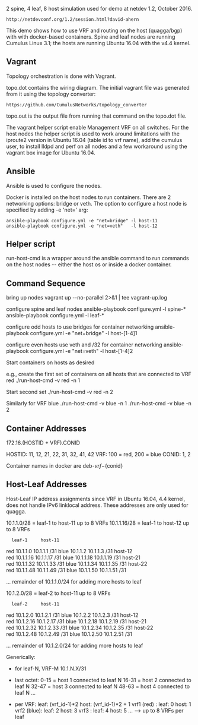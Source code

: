2 spine, 4 leaf, 8 host simulation used for demo at netdev 1.2, October 2016.

    http://netdevconf.org/1.2/session.html?david-ahern

This demo shows how to use VRF and routing on the host (quagga/bgp) with
with docker-based containers. Spine and leaf nodes are running Cumulus
Linux 3.1; the hosts are running Ubuntu 16.04 with the v4.4 kernel.

Vagrant
-------
Topology orchestration is done with Vagrant.

topo.dot contains the wiring diagram. The initial vagrant file was
generated from it using the topology converter:

	https://github.com/CumulusNetworks/topology_converter

topo.out is the output file from running that command on the topo.dot file.

The vagrant helper script enable Management VRF on all switches. For the
host nodes the helper script is used to work around limitations with the
iproute2 version in Ubuntu 16.04 (table id to vrf name), add the cumulus
user, to install lldpd and perf on all nodes and a few workaround using
the vagrant box image for Ubuntu 16.04.


Ansible
-------
Ansible is used to configure the nodes.

Docker is installed on the host nodes to run containers. There are 2
networking options: bridge or veth. The option to configure a host
node is specified by adding -e 'net=<value>' arg:

    ansible-playbook configure.yml -e "net=bridge" -l host-11
    ansible-playbook configure.yml -e "net=veth"   -l host-12


Helper script
-------------
run-host-cmd is a wrapper around the ansible command to run commands on
the host nodes -- either the host os or inside a docker container.


Command Sequence
----------------
bring up nodes
    vagrant up --no-parallel 2>&1 | tee vagrant-up.log

configure spine and leaf nodes
    ansible-playbook configure.yml -l spine-*
    ansible-playbook configure.yml -l leaf-*

configure odd hosts to use bridges for container networking
    ansible-playbook configure.yml -e "net=bridge" -l host-[1-4]1

configure even hosts use veth and /32 for container networking
    ansible-playbook configure.yml -e "net=veth" -l host-[1-4]2

Start containers on hosts as desired

e.g., create the first set of containers on all hosts that
      are connected to VRF red
    ./run-host-cmd -v red -n 1

Start second set
    ./run-host-cmd -v red -n 2

Similarly for VRF blue
    ./run-host-cmd -v blue -n 1
    ./run-host-cmd -v blue -n 2


Container Addresses
-------------------
172.16.(HOSTID + VRF).CONID

HOSTID: 11, 12, 21, 22, 31, 32, 41, 42
   VRF: 100 = red, 200 = blue
 CONID: 1, 2

Container names in docker are deb-${vrf}-${conid}


Host-Leaf Addresses
-------------------
Host-Leaf IP address assignments since VRF in Ubuntu 16.04, 4.4 kernel,
does not handle IPv6 linklocal address. These addresses are only used
for quagga.

10.1.1.0/28  = leaf-1 to host-11 up to 8 VRFs
10.1.1.16/28 = leaf-1 to host-12 up to 8 VRFs

      leaf-1     host-11    
red  10.1.1.0   10.1.1.1  /31
blue 10.1.1.2   10.1.1.3  /31
                 host-12    
red  10.1.1.16  10.1.1.17  /31
blue 10.1.1.18  10.1.1.19  /31
                 host-21    
red  10.1.1.32  10.1.1.33  /31
blue 10.1.1.34  10.1.1.35  /31
                 host-22    
red  10.1.1.48  10.1.1.49  /31
blue 10.1.1.50  10.1.1.51  /31

... remainder of 10.1.1.0/24 for adding more hosts to leaf


10.1.2.0/28 = leaf-2 to host-11 up to 8 VRFs

      leaf-2     host-11    
red  10.1.2.0   10.1.2.1  /31
blue 10.1.2.2   10.1.2.3  /31
                 host-12    
red  10.1.2.16  10.1.2.17  /31
blue 10.1.2.18  10.1.2.19  /31
                 host-21    
red  10.1.2.32  10.1.2.33  /31
blue 10.1.2.34  10.1.2.35  /31
                 host-22    
red  10.1.2.48  10.1.2.49  /31
blue 10.1.2.50  10.1.2.51  /31

... remainder of 10.1.2.0/24 for adding more hosts to leaf


Generically:
- for leaf-N, VRF-M 10.1.N.X/31

- last octet:
     0-15 = host 1 connected to leaf N
    16-31 = host 2 connected to leaf N
    32-47 = host 3 connected to leaf N
    48-63 = host 4 connected to leaf N
    ...

- per VRF: leaf: (vrf_id-1)*2   host: (vrf_id-1)*2 + 1
    vrf1 (red) :  leaf: 0  host: 1
    vrf2 (blue):  leaf: 2  host: 3
    vrf3       :  leaf: 4  host: 5
    ...
    --> up to 8 VRFs per leaf
